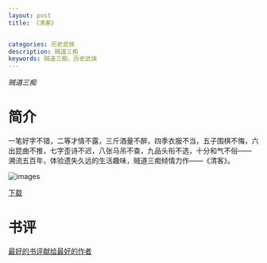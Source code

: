 ```yaml
---
layout: post
title: 《清客》


categories: 历史武侠
description: 贼道三痴
keywords: 贼道三痴，历史武侠
---
```


*贼道三痴*

# 简介

一笔好字不错，二等才情不露，三斤酒量不醉，四季衣服不当，五子围棋不悔，六出昆曲不推，七字歪诗不迟，八张马吊不查，九品头衔不选，十分和气不俗—— 溯流五百年，体验遗失久远的生活趣味，贼道三痴倾情力作——《清客》。



![images](https://tvax2.sinaimg.cn/large/008dGP0Fgy1gtuzqf9i8qj305d079t8o.jpg)

[下载](https://link.jscdn.cn/1drv/aHR0cHM6Ly8xZHJ2Lm1zL3QvcyFBaGU2R2dNWmVFb2poQ2xyTFNMTmhkaXRsRUZlP2U9ZnBHWUJB.txt)
# 书评
[最好的书评献给最好的作者](https://yybooks0.github.io//wiki/2021-9-5-%E6%9C%80%E5%A5%BD%E7%9A%84%E4%B9%A6%E8%AF%84%E7%8C%AE%E7%BB%99%E6%9C%80%E5%A5%BD%E7%9A%84%E4%BD%9C%E8%80%85/)

